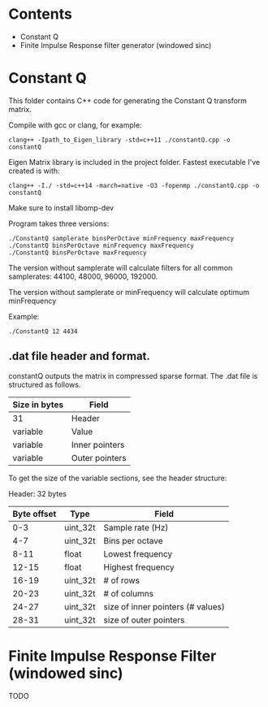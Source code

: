 # Contents

* Constant Q
* Finite Impulse Response filter generator (windowed sinc)

# Constant Q

This folder contains C++ code for generating the Constant Q transform matrix.

Compile with gcc or clang, for example:
```
clang++ -Ipath_to_Eigen_library -std=c++11 ./constantQ.cpp -o constantQ
```
Eigen Matrix library is included in the project folder.
Fastest executable I've created is with:
```
clang++ -I./ -std=c++14 -march=native -O3 -fopenmp ./constantQ.cpp -o constantQ
```
Make sure to install libomp-dev

Program takes three versions:

```
./ConstantQ samplerate binsPerOctave minFrequency maxFrequency
./ConstantQ binsPerOctave minFrequency maxFrequency
./ConstantQ binsPerOctave maxFrequency
```
The version without samplerate will calculate filters for all common samplerates: 44100, 48000, 96000, 192000.

The version without samplerate or minFrequency will calculate optimum minFrequency

Example:
```
./ConstantQ 12 4434
```

## .dat file header and format.

constantQ outputs the matrix in compressed sparse format. The .dat file is structured as follows.

| Size in bytes | Field |
| --- | --- |
| 31 | Header |
| variable | Value |
| variable | Inner pointers |
| variable | Outer pointers |

To get the size of the variable sections, see the header structure:

Header: 32 bytes

| Byte offset | Type | Field |
| --- | --- | --- |
| 0-3 | uint_32t | Sample rate (Hz) |
| 4-7 | uint_32t | Bins per octave |
| 8-11 | float | Lowest frequency |
| 12-15 | float | Highest frequency |
| 16-19 | uint_32t | # of rows |
| 20-23 | uint_32t | # of columns |
| 24-27 | uint_32t | size of inner pointers (# values) |
| 28-31 | uint_32t | size of outer pointers |

# Finite Impulse Response Filter (windowed sinc)

TODO